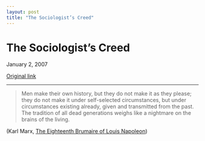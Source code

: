 ```yaml
---
layout: post
title: "The Sociologist’s Creed"
---
```

The Sociologist’s Creed
=======================

January 2, 2007

[Original link](http://www.aaronsw.com/weblog/soccreed)

* * * * *

> Men make their own history, but they do not make it as they please;
> they do not make it under self-selected circumstances, but under
> circumstances existing already, given and transmitted from the past.
> The tradition of all dead generations weighs like a nightmare on the
> brains of the living.

(Karl Marx, [The Eighteenth Brumaire of Louis
Napoleon](http://www.marxists.org/archive/marx/works/1852/18th-brumaire/ch01.htm))
